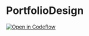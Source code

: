 # PortfolioDesign
[![Open in Codeflow](https://developer.stackblitz.com/img/open_in_codeflow.svg)](https:///pr.new/Olga-steblyk/PortfolioDesign)
